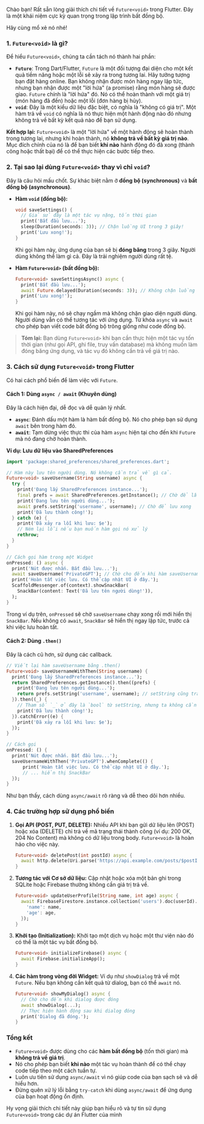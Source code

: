 Chào bạn! Rất sẵn lòng giải thích chi tiết về `Future<void>` trong Flutter. Đây là một khái niệm cực kỳ quan trọng trong lập trình bất đồng bộ.

Hãy cùng mổ xẻ nó nhé!

### 1. `Future<void>` là gì?

Để hiểu `Future<void>`, chúng ta cần tách nó thành hai phần:

*   **`Future`**: Trong Dart/Flutter, `Future` là một đối tượng đại diện cho một kết quả tiềm năng hoặc một lỗi sẽ xảy ra trong tương lai. Hãy tưởng tượng bạn đặt hàng online. Bạn không nhận được món hàng ngay lập tức, nhưng bạn nhận được một "lời hứa" (a promise) rằng món hàng sẽ được giao. `Future` chính là "lời hứa" đó. Nó có thể hoàn thành với một giá trị (món hàng đã đến) hoặc một lỗi (đơn hàng bị hủy).
*   **`void`**: Đây là một kiểu dữ liệu đặc biệt, có nghĩa là "không có giá trị". Một hàm trả về `void` có nghĩa là nó thực hiện một hành động nào đó nhưng không trả về bất kỳ kết quả nào để bạn sử dụng.

**Kết hợp lại:** `Future<void>` là một "lời hứa" về một hành động sẽ hoàn thành trong tương lai, nhưng khi hoàn thành, nó **không trả về bất kỳ giá trị nào**. Mục đích chính của nó là để bạn biết **khi nào** hành động đó đã xong (thành công hoặc thất bại) để có thể thực hiện các bước tiếp theo.

### 2. Tại sao lại dùng `Future<void>` thay vì chỉ `void`?

Đây là câu hỏi mấu chốt. Sự khác biệt nằm ở **đồng bộ (synchronous)** và **bất đồng bộ (asynchronous)**.

*   **Hàm `void` (đồng bộ):**
    ```dart
    void saveSettings() {
      // Giả sử đây là một tác vụ nặng, tốn thời gian
      print('Bắt đầu lưu...');
      sleep(Duration(seconds: 3)); // Chặn luồng UI trong 3 giây!
      print('Lưu xong!');
    }
    ```
    Khi gọi hàm này, ứng dụng của bạn sẽ bị **đóng băng** trong 3 giây. Người dùng không thể làm gì cả. Đây là trải nghiệm người dùng rất tệ.

*   **Hàm `Future<void>` (bất đồng bộ):**
    ```dart
    Future<void> saveSettingsAsync() async {
      print('Bắt đầu lưu...');
      await Future.delayed(Duration(seconds: 3)); // Không chặn luồng UI
      print('Lưu xong!');
    }
    ```
    Khi gọi hàm này, nó sẽ chạy ngầm mà không chặn giao diện người dùng. Người dùng vẫn có thể tương tác với ứng dụng. Từ khóa `async` và `await` cho phép bạn viết code bất đồng bộ trông giống như code đồng bộ.

> **Tóm lại:** Bạn dùng `Future<void>` khi bạn cần thực hiện một tác vụ tốn thời gian (như gọi API, ghi file, truy vấn database) mà không muốn làm đóng băng ứng dụng, và tác vụ đó không cần trả về giá trị nào.

### 3. Cách sử dụng `Future<void>` trong Flutter

Có hai cách phổ biến để làm việc với `Future`.

#### Cách 1: Dùng `async / await` (Khuyên dùng)

Đây là cách hiện đại, dễ đọc và dễ quản lý nhất.

*   **`async`**: Đánh dấu một hàm là hàm bất đồng bộ. Nó cho phép bạn sử dụng `await` bên trong hàm đó.
*   **`await`**: Tạm dừng việc thực thi của hàm `async` hiện tại cho đến khi `Future` mà nó đang chờ hoàn thành.

**Ví dụ: Lưu dữ liệu vào SharedPreferences**

```dart
import 'package:shared_preferences/shared_preferences.dart';

// Hàm này lưu tên người dùng. Nó không cần trả về gì cả.
Future<void> saveUsername(String username) async {
  try {
    print('Đang lấy SharedPreferences instance...');
    final prefs = await SharedPreferences.getInstance(); // Chờ để lấy instance
    print('Đang lưu tên người dùng...');
    await prefs.setString('username', username); // Chờ để lưu xong
    print('Đã lưu thành công!');
  } catch (e) {
    print('Đã xảy ra lỗi khi lưu: $e');
    // Ném lại lỗi nếu bạn muốn hàm gọi nó xử lý
    rethrow;
  }
}

// Cách gọi hàm trong một Widget
onPressed: () async {
  print('Nút được nhấn. Bắt đầu lưu...');
  await saveUsername('PrivateGPT'); // Chờ cho đến khi hàm saveUsername hoàn thành
  print('Hoàn tất việc lưu. Có thể cập nhật UI ở đây.');
  ScaffoldMessenger.of(context).showSnackBar(
    SnackBar(content: Text('Đã lưu tên người dùng!')),
  );
}
```

Trong ví dụ trên, `onPressed` sẽ chờ `saveUsername` chạy xong rồi mới hiển thị `SnackBar`. Nếu không có `await`, `SnackBar` sẽ hiển thị ngay lập tức, trước cả khi việc lưu hoàn tất.

#### Cách 2: Dùng `.then()`

Đây là cách cũ hơn, sử dụng các callback.

```dart
// Viết lại hàm saveUsername bằng .then()
Future<void> saveUsernameWithThen(String username) {
  print('Đang lấy SharedPreferences instance...');
  return SharedPreferences.getInstance().then((prefs) {
    print('Đang lưu tên người dùng...');
    return prefs.setString('username', username); // setString cũng trả về một Future
  }).then((_) {
    // Tham số `_` ở đây là `bool` từ setString, nhưng ta không cần nên bỏ qua
    print('Đã lưu thành công!');
  }).catchError((e) {
    print('Đã xảy ra lỗi khi lưu: $e');
  });
}

// Cách gọi
onPressed: () {
  print('Nút được nhấn. Bắt đầu lưu...');
  saveUsernameWithThen('PrivateGPT').whenComplete(() {
      print('Hoàn tất việc lưu. Có thể cập nhật UI ở đây.');
      // ... hiển thị SnackBar
  });
}
```
Như bạn thấy, cách dùng `async/await` rõ ràng và dễ theo dõi hơn nhiều.

### 4. Các trường hợp sử dụng phổ biến

1.  **Gọi API (POST, PUT, DELETE):** Nhiều API khi bạn gửi dữ liệu lên (POST) hoặc xóa (DELETE) chỉ trả về mã trạng thái thành công (ví dụ: 200 OK, 204 No Content) mà không có dữ liệu trong body. `Future<void>` là hoàn hảo cho việc này.
    ```dart
    Future<void> deletePost(int postId) async {
      await http.delete(Uri.parse('https://api.example.com/posts/$postId'));
    }
    ```
2.  **Tương tác với Cơ sở dữ liệu:** Cập nhật hoặc xóa một bản ghi trong SQLite hoặc Firebase thường không cần giá trị trả về.
    ```dart
    Future<void> updateUserProfile(String name, int age) async {
      await FirebaseFirestore.instance.collection('users').doc(userId).update({
        'name': name,
        'age': age,
      });
    }
    ```
3.  **Khởi tạo (Initialization):** Khởi tạo một dịch vụ hoặc một thư viện nào đó có thể là một tác vụ bất đồng bộ.
    ```dart
    Future<void> initializeFirebase() async {
      await Firebase.initializeApp();
    }
    ```
4.  **Các hàm trong vòng đời Widget:** Ví dụ như `showDialog` trả về một `Future`. Nếu bạn không cần kết quả từ dialog, bạn có thể `await` nó.
    ```dart
    Future<void> showMyDialog() async {
      // Chờ cho đến khi dialog được đóng
      await showDialog(...);
      // Thực hiện hành động sau khi dialog đóng
      print('Dialog đã đóng.');
    }
    ```

### Tổng kết

*   `Future<void>` được dùng cho các **hàm bất đồng bộ** (tốn thời gian) mà **không trả về giá trị**.
*   Nó cho phép bạn biết **khi nào** một tác vụ hoàn thành để có thể chạy code tiếp theo một cách tuần tự.
*   Luôn ưu tiên sử dụng `async/await` vì nó giúp code của bạn sạch sẽ và dễ hiểu hơn.
*   Đừng quên xử lý lỗi bằng `try-catch` khi dùng `async/await` để ứng dụng của bạn hoạt động ổn định.

Hy vọng giải thích chi tiết này giúp bạn hiểu rõ và tự tin sử dụng `Future<void>` trong các dự án Flutter của mình
